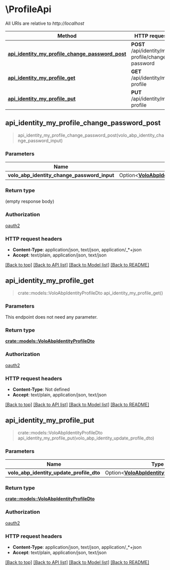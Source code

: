 # \ProfileApi

All URIs are relative to *http://localhost*

Method | HTTP request | Description
------------- | ------------- | -------------
[**api_identity_my_profile_change_password_post**](ProfileApi.md#api_identity_my_profile_change_password_post) | **POST** /api/identity/my-profile/change-password | 
[**api_identity_my_profile_get**](ProfileApi.md#api_identity_my_profile_get) | **GET** /api/identity/my-profile | 
[**api_identity_my_profile_put**](ProfileApi.md#api_identity_my_profile_put) | **PUT** /api/identity/my-profile | 



## api_identity_my_profile_change_password_post

> api_identity_my_profile_change_password_post(volo_abp_identity_change_password_input)


### Parameters


Name | Type | Description  | Required | Notes
------------- | ------------- | ------------- | ------------- | -------------
**volo_abp_identity_change_password_input** | Option<[**VoloAbpIdentityChangePasswordInput**](VoloAbpIdentityChangePasswordInput.md)> |  |  |

### Return type

 (empty response body)

### Authorization

[oauth2](../README.md#oauth2)

### HTTP request headers

- **Content-Type**: application/json, text/json, application/_*+json
- **Accept**: text/plain, application/json, text/json

[[Back to top]](#) [[Back to API list]](../README.md#documentation-for-api-endpoints) [[Back to Model list]](../README.md#documentation-for-models) [[Back to README]](../README.md)


## api_identity_my_profile_get

> crate::models::VoloAbpIdentityProfileDto api_identity_my_profile_get()


### Parameters

This endpoint does not need any parameter.

### Return type

[**crate::models::VoloAbpIdentityProfileDto**](Volo.Abp.Identity.ProfileDto.md)

### Authorization

[oauth2](../README.md#oauth2)

### HTTP request headers

- **Content-Type**: Not defined
- **Accept**: text/plain, application/json, text/json

[[Back to top]](#) [[Back to API list]](../README.md#documentation-for-api-endpoints) [[Back to Model list]](../README.md#documentation-for-models) [[Back to README]](../README.md)


## api_identity_my_profile_put

> crate::models::VoloAbpIdentityProfileDto api_identity_my_profile_put(volo_abp_identity_update_profile_dto)


### Parameters


Name | Type | Description  | Required | Notes
------------- | ------------- | ------------- | ------------- | -------------
**volo_abp_identity_update_profile_dto** | Option<[**VoloAbpIdentityUpdateProfileDto**](VoloAbpIdentityUpdateProfileDto.md)> |  |  |

### Return type

[**crate::models::VoloAbpIdentityProfileDto**](Volo.Abp.Identity.ProfileDto.md)

### Authorization

[oauth2](../README.md#oauth2)

### HTTP request headers

- **Content-Type**: application/json, text/json, application/_*+json
- **Accept**: text/plain, application/json, text/json

[[Back to top]](#) [[Back to API list]](../README.md#documentation-for-api-endpoints) [[Back to Model list]](../README.md#documentation-for-models) [[Back to README]](../README.md)

